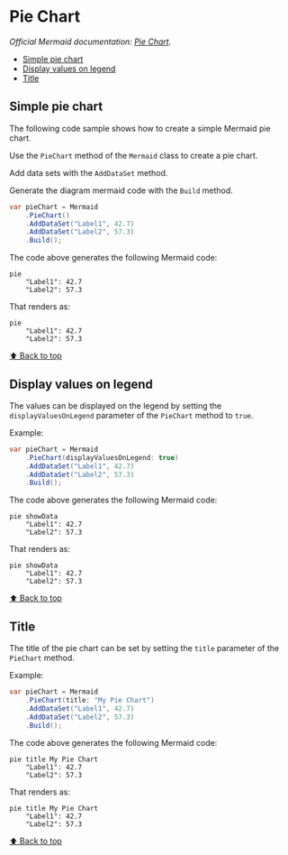 # Pie Chart<!-- omit from toc -->

*Official Mermaid documentation: [Pie Chart](https://mermaid.js.org/syntax/pie.html).*

- [Simple pie chart](#simple-pie-chart)
- [Display values on legend](#display-values-on-legend)
- [Title](#title)

## Simple pie chart

The following code sample shows how to create a simple Mermaid pie chart.

Use the `PieChart` method of the `Mermaid` class to create a pie chart.

Add data sets with the `AddDataSet` method.

Generate the diagram mermaid code with the `Build` method.

```csharp
var pieChart = Mermaid
    .PieChart()
    .AddDataSet("Label1", 42.7)
    .AddDataSet("Label2", 57.3)
    .Build();
```

The code above generates the following Mermaid code:

```text
pie
    "Label1": 42.7
    "Label2": 57.3
```

That renders as:

```mermaid
pie
    "Label1": 42.7
    "Label2": 57.3
```

[⬆ Back to top](#pie-chart)

## Display values on legend

The values can be displayed on the legend by setting the `displayValuesOnLegend` parameter of the `PieChart` method to `true`.

Example:

```csharp
var pieChart = Mermaid
    .PieChart(displayValuesOnLegend: true)
    .AddDataSet("Label1", 42.7)
    .AddDataSet("Label2", 57.3)
    .Build();
```

The code above generates the following Mermaid code:

```text
pie showData
    "Label1": 42.7
    "Label2": 57.3
```

That renders as:

```mermaid
pie showData
    "Label1": 42.7
    "Label2": 57.3
```

[⬆ Back to top](#pie-chart)

## Title

The title of the pie chart can be set by setting the `title` parameter of the `PieChart` method.

Example:

```csharp
var pieChart = Mermaid
    .PieChart(title: "My Pie Chart")
    .AddDataSet("Label1", 42.7)
    .AddDataSet("Label2", 57.3)
    .Build();
```

The code above generates the following Mermaid code:

```text
pie title My Pie Chart
    "Label1": 42.7
    "Label2": 57.3
```

That renders as:

```mermaid
pie title My Pie Chart
    "Label1": 42.7
    "Label2": 57.3
```

[⬆ Back to top](#pie-chart)